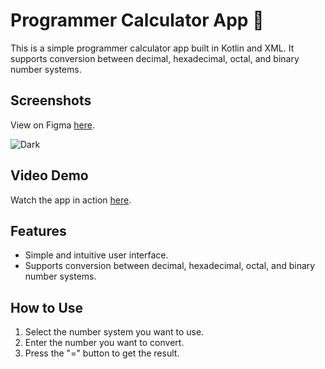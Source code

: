 # Programmer Calculator App 📱

This is a simple programmer calculator app built in Kotlin and XML. It supports conversion between decimal, hexadecimal, octal, and binary number systems.

## Screenshots
View on Figma [here](https://www.figma.com/file/HnKPvaSbo4yYEZcnpmpRdN/Untitled?node-id=0%3A1&t=6CBOdFv3IUbWX6AG-1).

![Dark](https://user-images.githubusercontent.com/64174395/224324204-9c2ba08e-9fbf-484b-a601-104f78f27bc0.png)

## Video Demo

Watch the app in action [here](https://streamable.com/ybwac6).

## Features

- Simple and intuitive user interface.
- Supports conversion between decimal, hexadecimal, octal, and binary number systems.

## How to Use

1. Select the number system you want to use.
2. Enter the number you want to convert.
3. Press the "=" button to get the result.


